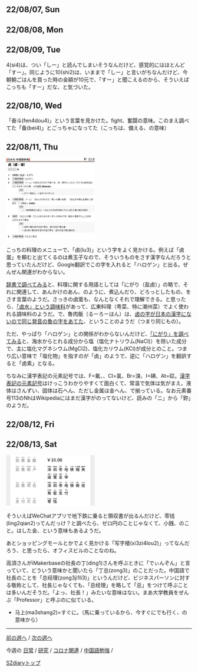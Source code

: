 ## 22/08/07, Sun


## 22/08/08, Mon


## 22/08/09, Tue

4(si4)は、つい「しー」と読んでしまいそうなんだけど、感覚的にはほとんど「すー」。同じように10(shi2)は、いままで「しー」と言いがちなんだけど、今朝朝ごはんを買った時の金額が10元で、「すー」と聞こえるのから、そういえばこっちも「すー」だな、と気づいた。

## 22/08/10, Wed

「奋斗(fen4dou4)」という言葉を見かけた。fight、奮闘の意味。このまえ調べてた「备(bei4)」とごっちゃになってた（こっちは、備える、の意味）


## 22/08/11, Thu

<img src="https://github.com/akita11/SZdiary/blob/main/diary/photo/2022-08-11_19.24.23.png" width="240px">

こっちの料理のメニューで、「卤(lu3)」という字をよく見かける。例えば「卤蛋」を頼むと出てくるのは煮玉子なので、そういうものをさす漢字なんだろうと思っていたんだけど、Google翻訳でこの字を入れると「ハロゲン」と出る。ぜんぜん関連がわからない。

[辞書で調べてみる](https://cjjc.weblio.jp/content/%E5%8D%A4)と、料理に関する用語としては「にがり（盐卤）」の略で、それに関連して、あんかけのあん、のように、煮込んだり、どろっとしたもの、をさす言葉のようだ。さっきの卤蛋も、なんとなくそれで理解できる。と思ったら、[「卤水」という調味料](https://baike.baidu.com/item/%E5%8D%A4%E6%B0%B4/6437024)があって、広東料理（粤菜、特に潮州菜）でよく使われる調味料のようだ。で、魯肉飯（るーろーはん）は、[卤の字が日本の漢字にないので同じ発音の魯の字をあてた](https://ja.wikipedia.org/wiki/%E6%BB%B7%E8%82%89%E9%A3%AF)、ということのようだ（つまり同じもの）。

ただ、やっぱり「ハロゲン」との関係がわからないんだけど、[「にがり」を調べてみる](https://ja.wikipedia.org/wiki/%E3%81%AB%E3%81%8C%E3%82%8A)と、海水からとれる成分から塩（塩化ナトリウム(NaCl)）を除いた成分で、主に塩化マグネシウム(MgCl2)、塩化カリウム(KCl)が成分とのこと。つまり広い意味で「塩化物」を指すのが「卤」のようで、逆に「ハロゲン」を翻訳すると「卤素」となる。

ちなみに漢字表記の元素記号では、F=氟、、Cl=氯、Br=溴、I=碘、At=砹。[漢字表記の元素記号](https://ja.wikipedia.org/wiki/%E5%85%83%E7%B4%A0%E3%81%AE%E4%B8%AD%E5%9B%BD%E8%AA%9E%E5%90%8D%E7%A7%B0)はけっこうわかりやすくて面白くて、常温で気体は気がまえ、液体はさんずい、固体は石へん、ただし金属は金へん、で揃っている。なお元素番号113のNhはWikipediaにはまだ漢字がのってないけど、読みの「ニ」から「鉨」のようだ。


## 22/08/12, Fri


## 22/08/13, Sat

<img src="https://github.com/akita11/SZdiary/blob/main/diary/photo/2022-08-13_14.01.48.jpg" width="240px">

そういえばWeChatアプリで地下鉄に乗ると領収書が出るんだけど、零钱(ling2qian2)ってんだっけ？と調べたら、ゼロ円のことじゃなくて、小銭、のこと。はした金、という意味もあるようだ。

あとショッピングモールとかでよく見かける「写字楼(xi3zi4lou2)」ってなんだろう、と思ったら、オフィスビルのことなのね。

高須さんがiMakerbaseの社長の丁(ding1)さんを呼ぶときに「でぃんぞん」と言っていて、どういう意味かと聞いたら「丁总(zong3)」のことだった。中国語で社長のことを「总经理(zong3ji1li3)」というんだけど、ビジネスパーソンに対する敬称として、社長じゃなくても、「总经理」を略して「总」をつけて呼ぶことは多いんだそうだ。「よっ、社長！」みたいな意味はない。まあ大学教員をぜんぶ「Professor」と呼ぶのに似ている。

- 马上(ma3shang2)=すぐに。（馬に乗っているから、今すぐにでも行く、の意味から）

***

[前の週へ](2207-5.md) /
[次の週へ](2208-2.md)

今週の
[日常](../diary/2208-1.md) /
[研究](../research/2208-1.md) /
[コロナ関連](../covid19/2208-1.md) / 
[中国語勉強](../chinese/2208-1.md) / 

[SZdiaryトップ](../../README.md)
